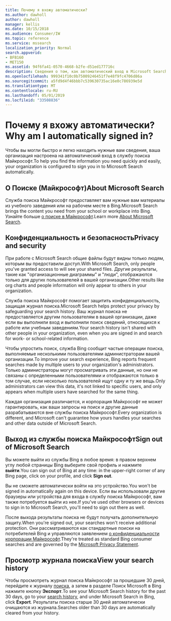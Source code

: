 ```yaml
---
title: Почему я вхожу автоматически?
ms.author: dawholl
author: dawholl
manager: kellis
ms.date: 10/15/2018
ms.audience: Consumer/IW
ms.topic: reference
ms.service: mssearch
localization_priority: Normal
search.appverid:
- BFB160
- MET150
ms.assetid: 94f6fa41-0570-4668-b2fe-d51ed177716c
description: Сведения о том, как автоматический вход в Microsoft Search поможет быстро и легко находить результаты работы
ms.openlocfilehash: 999341f10c0b75009246451f7e48f9fc4706d86a
ms.sourcegitcommit: a5fd9d4f46bbb7c539630735ac16e0c786939e5d
ms.translationtype: MT
ms.contentlocale: ru-RU
ms.lasthandoff: 05/01/2019
ms.locfileid: "33508836"
---
```

# <a name="why-am-i-automatically-signed-in"></a><span data-ttu-id="2d2eb-103">Почему я вхожу автоматически?</span><span class="sxs-lookup"><span data-stu-id="2d2eb-103">Why am I automatically signed in?</span></span>

<span data-ttu-id="2d2eb-104">Чтобы вы могли быстро и легко находить нужные вам сведения, ваша организация настроена на автоматический вход в службу поиска Майкрософт.</span><span class="sxs-lookup"><span data-stu-id="2d2eb-104">To help you find the information you need quickly and easily, your organization is configured to sign you in to Microsoft Search automatically.</span></span>
  
## <a name="about-microsoft-search"></a><span data-ttu-id="2d2eb-105">О Поиске (Майкрософт)</span><span class="sxs-lookup"><span data-stu-id="2d2eb-105">About Microsoft Search</span></span>

<span data-ttu-id="2d2eb-106">Служба поиска Майкрософт предоставляет вам нужные вам материалы из учебного заведения или на рабочем месте в Bing.</span><span class="sxs-lookup"><span data-stu-id="2d2eb-106">Microsoft Search brings the content you need from your school or workplace into Bing.</span></span> <span data-ttu-id="2d2eb-107">Узнайте больше [о поиске в Майкрософт](about-microsoft-search.md).</span><span class="sxs-lookup"><span data-stu-id="2d2eb-107">Learn more [About Microsoft Search](about-microsoft-search.md).</span></span>
  
## <a name="privacy-and-security"></a><span data-ttu-id="2d2eb-108">Конфиденциальность и безопасность</span><span class="sxs-lookup"><span data-stu-id="2d2eb-108">Privacy and security</span></span>

<span data-ttu-id="2d2eb-109">При работе с Microsoft Search общие файлы будут видны только людям, которым вы предоставили доступ.</span><span class="sxs-lookup"><span data-stu-id="2d2eb-109">With Microsoft Search, only people you've granted access to will see your shared files.</span></span> <span data-ttu-id="2d2eb-110">Другие результаты, такие как "организационные диаграммы" и "люди", отображаются только для других пользователей в вашей организации.</span><span class="sxs-lookup"><span data-stu-id="2d2eb-110">Other results like org charts and people information will only appear to others in your organization.</span></span>
  
<span data-ttu-id="2d2eb-111">Служба поиска Майкрософт помогает защитить конфиденциальность, защищая журнал поиска.</span><span class="sxs-lookup"><span data-stu-id="2d2eb-111">Microsoft Search helps protect your privacy by safeguarding your search history.</span></span> <span data-ttu-id="2d2eb-112">Ваш журнал поиска не предоставляется другим пользователям в вашей организации, даже если вы выполнили вход и выполнили поиск сведений, относящихся к работе или учебным заведениям.</span><span class="sxs-lookup"><span data-stu-id="2d2eb-112">Your search history isn't shared with other people in your organization, even when you are signed in and search for work- or school-related information.</span></span>
  
<span data-ttu-id="2d2eb-113">Чтобы упростить поиск, служба Bing сообщит частые операции поиска, выполняемые несколькими пользователями администраторам вашей организации.</span><span class="sxs-lookup"><span data-stu-id="2d2eb-113">To improve your search experience, Bing reports frequent searches made by multiple users to your organization's administrators.</span></span> <span data-ttu-id="2d2eb-114">Только администраторы могут просматривать эти данные, но они не связаны с определенными пользователями и отображаются только в том случае, если несколько пользователей ищут одну и ту же вещь.</span><span class="sxs-lookup"><span data-stu-id="2d2eb-114">Only administrators can view this data, it's not linked to specific users, and only appears when multiple users have searched for the same thing.</span></span>
  
<span data-ttu-id="2d2eb-115">Каждая организация различается, и корпорация Майкрософт не может гарантировать, как ваши запросы на поиск и другие данные разрабатываются вне службы поиска Майкрософт.</span><span class="sxs-lookup"><span data-stu-id="2d2eb-115">Every organization is different, and Microsoft can't guarantee how yours handles your searches and other data outside of Microsoft Search.</span></span>
  
## <a name="sign-out-of-microsoft-search"></a><span data-ttu-id="2d2eb-116">Выход из службы поиска Майкрософт</span><span class="sxs-lookup"><span data-stu-id="2d2eb-116">Sign out of Microsoft Search</span></span>

<span data-ttu-id="2d2eb-117">Вы можете выйти из службы Bing в любое время: в правом верхнем углу любой страницы Bing выберите свой профиль и нажмите **выйти**.</span><span class="sxs-lookup"><span data-stu-id="2d2eb-117">You can sign out of Bing at any time: in the upper-right corner of any Bing page, click on your profile, and click **Sign out**.</span></span>
  
<span data-ttu-id="2d2eb-118">Вы не сможете автоматически войти на это устройство.</span><span class="sxs-lookup"><span data-stu-id="2d2eb-118">You won't be signed in automatically again on this device.</span></span> <span data-ttu-id="2d2eb-119">Если вы использовали другие браузеры или устройства для входа в службу поиска Майкрософт, вам также потребуется выйти из нее.</span><span class="sxs-lookup"><span data-stu-id="2d2eb-119">If you've used other browsers or devices to sign in to Microsoft Search, you'll need to sign out there as well.</span></span> 
  
<span data-ttu-id="2d2eb-120">После выхода результаты поиска не будут получать дополнительную защиту.</span><span class="sxs-lookup"><span data-stu-id="2d2eb-120">When you're signed out, your searches won't receive additional protection.</span></span> <span data-ttu-id="2d2eb-121">Они рассматриваются как стандартные поиски на потребителей Bing и управляются заявлением [о конфиденциальности корпорации Майкрософт](https://privacy.microsoft.com/en-us/privacystatement).</span><span class="sxs-lookup"><span data-stu-id="2d2eb-121">They're treated as standard Bing consumer searches and are governed by the [Microsoft Privacy Statement](https://privacy.microsoft.com/en-us/privacystatement).</span></span>
  
## <a name="view-your-search-history"></a><span data-ttu-id="2d2eb-122">Просмотр журнала поиска</span><span class="sxs-lookup"><span data-stu-id="2d2eb-122">View your search history</span></span>

<span data-ttu-id="2d2eb-123">Чтобы просмотреть журнал поиска Майкрософт за прошедшие 30 дней, перейдите к журналу [поиска](https://ssl.bing.com/profile/history), а затем в разделе Поиск Microsoft в Bing нажмите кнопку **Экспорт**.</span><span class="sxs-lookup"><span data-stu-id="2d2eb-123">To see your Microsoft Search history for the past 30 days, go to your [search history](https://ssl.bing.com/profile/history), and under Microsoft Search in Bing, click **Export**.</span></span> <span data-ttu-id="2d2eb-124">Результаты поиска старше 30 дней автоматически очищаются из журнала.</span><span class="sxs-lookup"><span data-stu-id="2d2eb-124">Searches older than 30 days are automatically cleared from your history.</span></span>

  

